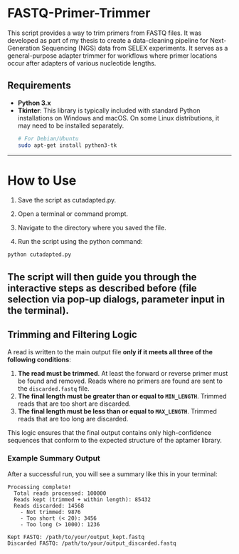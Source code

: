 # FASTQ-Primer-Trimmer
This script provides a way to trim primers from FASTQ files. It was developed as part of my thesis to create a data-cleaning pipeline for Next-Generation Sequencing (NGS) data from SELEX experiments. It serves as a general-purpose adapter trimmer for workflows where primer locations occur after adapters of various nucleotide lengths. 

## Requirements

-   **Python 3.x**
-   **Tkinter**: This library is typically included with standard Python installations on Windows and macOS. On some Linux distributions, it may need to be installed separately.
    ```bash
    # For Debian/Ubuntu
    sudo apt-get install python3-tk
    ```

---

# How to Use 

1. Save the script as cutadapted.py.

2. Open a terminal or command prompt.

3. Navigate to the directory where you saved the file.

4. Run the script using the python command:

```bash
python cutadapted.py
```
The script will then guide you through the interactive steps as described before (file selection via pop-up dialogs, parameter input in the terminal).
---

## Trimming and Filtering Logic 

A read is written to the main output file **only if it meets all three of the following conditions**:

1.  **The read must be trimmed**. At least the forward or reverse primer must be found and removed. Reads where no primers are found are sent to the `discarded.fastq` file.
2.  **The final length must be greater than or equal to `MIN_LENGTH`**. Trimmed reads that are too short are discarded.
3.  **The final length must be less than or equal to `MAX_LENGTH`**. Trimmed reads that are too long are discarded.

This logic ensures that the final output contains only high-confidence sequences that conform to the expected structure of the aptamer library.

### Example Summary Output

After a successful run, you will see a summary like this in your terminal:

```
Processing complete!
  Total reads processed: 100000
  Reads kept (trimmed + within length): 85432
  Reads discarded: 14568
    - Not trimmed: 9876
    - Too short (< 20): 3456
    - Too long (> 1000): 1236

Kept FASTQ: /path/to/your/output_kept.fastq
Discarded FASTQ: /path/to/your/output_discarded.fastq
```
